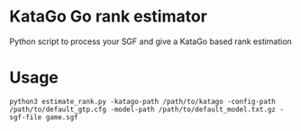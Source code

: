 # KataGo Go rank estimator
Python script to process your SGF and give a KataGo based rank estimation

# Usage
    python3 estimate_rank.py -katago-path /path/to/katago -config-path /path/to/default_gtp.cfg -model-path /path/to/default_model.txt.gz -sgf-file game.sgf
